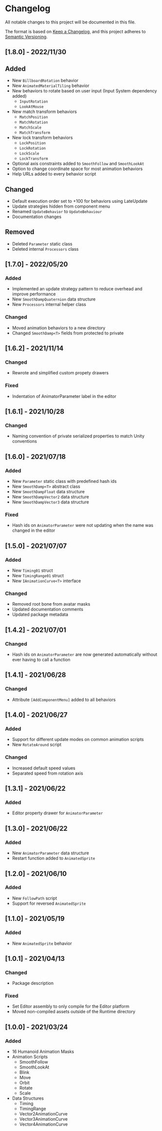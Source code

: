# Changelog

All notable changes to this project will be documented in this file.

The format is based on [Keep a Changelog](https://keepachangelog.com/en/1.0.0/),
and this project adheres to [Semantic Versioning](https://semver.org/spec/v2.0.0.html).

## [1.8.0] - 2022/11/30

## Added

- New `BillboardRotation` behavior
- New `AnimatedMaterialTiling` behavior
- New behaviors to rotate based on user input (Input System dependency added)
  - `InputRotation`
  - `LookAtMouse`
- New match transform behaviors
  - `MatchPosition`
  - `MatchRotation`
  - `MatchScale`
  - `MatchTransform`
- New lock transform behaviors
  - `LockPosition`
  - `LockRotation`
  - `LockScale`
  - `LockTransform`
- Optional axis constraints added to `SmoothFollow` and `SmoothLookAt`
- Option to change coordinate space for most animation behaviors
- Help URLs added to every behavior script

## Changed

- Default execution order set to +100 for behaviors using LateUpdate
- Update strategies hidden from component menu
- Renamed `UpdateBehavior` to `UpdateBehaviour`
- Documentation changes

## Removed

- Deleted `Parameter` static class
- Deleted internal `Processors` class

## [1.7.0] - 2022/05/20

### Added

- Implemented an update strategy pattern to reduce overhead and improve performance
- New `SmoothDampQuaternion` data structure
- New `Processors` internal helper class

### Changed

- Moved animation behaviors to a new directory
- Changed `SmoothDamp<T>` fields from protected to private

## [1.6.2] - 2021/11/14

### Changed

- Rewrote and simplified custom propety drawers

### Fixed

- Indentation of AnimatorParameter label in the editor

## [1.6.1] - 2021/10/28

### Changed

- Naming convention of private serialized properties to match Unity conventions

## [1.6.0] - 2021/07/18

### Added

- New `Parameter` static class with predefined hash ids
- New `SmoothDamp<T>` abstract class
- New `SmoothDampFloat` data structure
- New `SmoothDampVector2` data structure
- New `SmoothDampVector3` data structure

### Fixed

- Hash ids on `AnimatorParameter` were not updating when the name was changed in the editor

## [1.5.0] - 2021/07/07

### Added

- New `Timing01` struct
- New `TimingRange01` struct
- New `IAnimationCurve<T>` interface

### Changed

- Removed root bone from avatar masks
- Updated documentation comments
- Updated package metadata

## [1.4.2] - 2021/07/01

### Changed

- Hash ids on `AnimatorParameter` are now generated automatically without ever having to call a function

## [1.4.1] - 2021/06/28

### Changed

- Attribute `[AddComponentMenu]` added to all behaviors

## [1.4.0] - 2021/06/27

### Added

- Support for different update modes on common animation scripts
- New `RotateAround` script

### Changed

- Increased default speed values
- Separated speed from rotation axis

## [1.3.1] - 2021/06/22

### Added

- Editor property drawer for `AnimatorParameter`

## [1.3.0] - 2021/06/22

### Added

- New `AnimatorParameter` data structure
- Restart function added to `AnimatedSprite`

## [1.2.0] - 2021/06/10

### Added

- New `FollowPath` script
- Support for reversed `AnimatedSprite`

## [1.1.0] - 2021/05/19

### Added

- New `AnimatedSprite` behavior

## [1.0.1] - 2021/04/13

### Changed

- Package description

### Fixed

- Set Editor assembly to only compile for the Editor platform
- Moved non-compiled assets outside of the Runtime directory

## [1.0.0] - 2021/03/24

### Added

- 16 Humanoid Animation Masks
- Animation Scripts
  - SmoothFollow
  - SmoothLookAt
  - Blink
  - Move
  - Orbit
  - Rotate
  - Scale
- Data Structures
  - Timing
  - TimingRange
  - Vector2AnimationCurve
  - Vector3AnimationCurve
  - Vector4AnimationCurve
